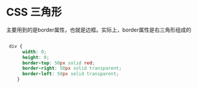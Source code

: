 # CSS 三角形

主要用到的是border属性，也就是边框。实际上，border属性是右三角形组成的

```css

 div {
      width: 0;
      height: 0;
      border-top: 50px solid red;
      border-right: 50px solid transparent;
      border-left: 50px solid transparent;
    }

```

